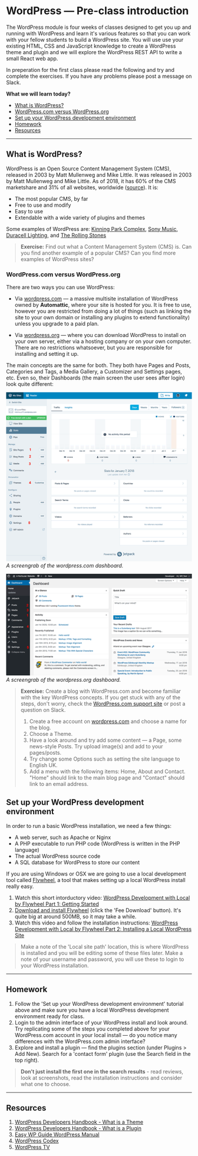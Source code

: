 # WordPress — Pre-class introduction

The WordPress module is four weeks of classes designed to get you up and running with WordPress and learn it's various features so that you can work with your fellow students to build a WordPress site. You will use use your existing HTML, CSS and JavaScript knowledge to create a WordPress theme and plugin and we will explore the WordPress REST API to write a small React web app. 

In preperation for the first class please read the following and try and complete the exercises. If you have any problems please post a message on Slack.

**What we will learn today?**
- [What is WordPress?](#what-is-wordpress)
- [WordPress.com versus WordPress.org](#wordpresscom-versus-wordpressorg)
- [Set up your WordPress development environment](#set-up-your-wordpress-development-environment)
- [Homework](#homework)
- [Resources](#resources)

---

## What is WordPress?

WordPress is an Open Source Content Management System (CMS), released in 2003 by Matt Mullenweg and Mike Little. It was released in 2003 by Matt Mullenweg and Mike Little. As of 2018, it has 60% of the CMS marketshare and 31% of all websites, worldwide ([source](https://kinsta.com/wordpress-market-share/)). It is:

* The most popular CMS, by far
* Free to use and modify
* Easy to use
* Extendable with a wide variety of plugins and themes

Some examples of WordPress are: [Kinning Park Complex](http://www.kinningparkcomplex.org/), [Sony Music](https://www.sonymusic.com/), [Duracell Lighting](http://www.duracelllighting.com/), and [The Rolling Stones](http://www.rollingstones.com/)

> **Exercise:** Find out what a Content Management System (CMS) is. Can you find another example of a popular CMS? Can you find more examples of WordPress sites?

### WordPress.com versus WordPress.org

There are two ways you can use WordPress:

* Via [wordpress.com](https://wordpress.com/) — a massive multisite installation of WordPress owned by **Automattic**, where your site is hosted for you. It is free to use, however you are restricted from doing a lot of things (such as linking the site to your own domain or installing any plugins to extend functionality) unless you upgrade to a paid plan. 

* Via [wordpress.org](https://wordpress.org/) — where you can download WordPress to install on your own server, either via a hosting company or on your own computer. There are no restrictions whatsoever, but you are responsible for installing and setting it up.

The main concepts are the same for both. They both have Pages and Posts, Categories and Tags, a Media Gallery, a Customizer and Settings pages, etc. Even so, their Dashboards (the main screen the user sees after login) look quite different:

![screengrab of the wordpress.com dashboard](assets/lesson0/wp.com-dashboard.png)
_A screengrab of the wordpress.com dashboard._

![screengrab of the wordpress.org dashboard](assets/lesson0/wp.org-dashboard.png)
_A screengrab of the wordpress.org dashboard._

> **Exercise:** Create a blog with WordPress.com and become familiar with the key WordPress concepts. If you get stuck with any of the steps, don't worry, check the [WordPress.com support site](https://en.support.wordpress.com/) or post a question on Slack.
> 1.  Create a free account on [wordpress.com](https://wordpress.com/) and choose a name for the blog.
> 2.  Choose a Theme.
> 3.  Have a look around and try add some content — a Page, some news-style Posts. Try upload image(s) and add to your pages/posts.
> 4.  Try change some Options such as setting the site language to English UK.
> 5.  Add a menu with the following items: Home, About and Contact. "Home" should link to the main blog page and "Contact" should link to an email address.

## Set up your WordPress development environment

In order to run a basic WordPress installation, we need a few things:

- A web server, such as Apache or Nginx
- A PHP executable to run PHP code (WordPress is written in the PHP language)
- The actual WordPress source code
- A SQL database for WordPress to store our content

If you are using Windows or OSX we are going to use a local development tool called [Flywheel](https://getflywheel.com/), a tool that makes setting up a local WordPress install really easy.

1. Watch this short intorductory video: [WordPress Development with Local by Flywheel Part 1: Getting Started](https://www.youtube.com/watch?time_continue=5&v=reOE5btJ4L0)
2. [Download and install Flywheel](https://local.getflywheel.com/) (click the 'Fee Download' button). It's quite big at around 500MB, so it may take a while.
3. Watch this video and follow the installation instructions: [WordPress Development with Local by Flywheel Part 2: Installing a Local WordPress Site](https://www.youtube.com/watch?v=No8AGfNvUII)

> Make a note of the 'Local site path' location, this is where WordPress is installed and you will be editing some of these files later.
> Make a note of your username and password, you will use these to login to your WordPress installation.

---

## Homework

1. Follow the 'Set up your WordPress development environment' tutorial above and make sure you have a local WordPress development environment ready for class.
2. Login to the admin interface of your WordPress install and look around. Try replicating some of the steps you completed above for your WordPress.com account in your local install — do you notice many differences with the WordPress.com admin interface?
3. Explore and install a plugin — find the plugins section (under Plugins > Add New). Search for a 'contact form' plugin (use the Search field in the top right).
> **Don’t just install the first one in the search results** - read reviews, look at screenshots, read the installation instructions and consider what one to choose.

---

## Resources

1. [WordPress Developers Handbook - What is a Theme](https://developer.wordpress.org/themes/getting-started/what-is-a-theme/)
2. [WordPress Developers Handbook - What is a Plugin](https://developer.wordpress.org/plugins/intro/what-is-a-plugin/)
3. [Easy WP Guide WordPress Manual](https://easywpguide.com/)
4. [WordPress Codex](https://codex.wordpress.org)
5. [WordPress TV](https://wordpress.tv)
